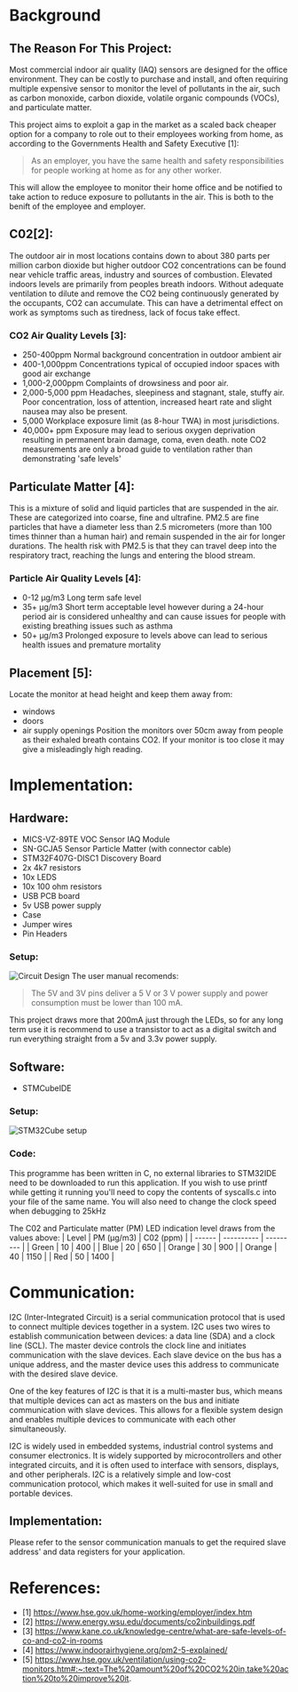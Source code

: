 # Background

## The Reason For This Project:
Most commercial indoor air quality (IAQ) sensors are designed for the office environment. They can be costly to purchase and install, and often requiring multiple expensive sensor to monitor the level of pollutants in the air, such as carbon monoxide, carbon dioxide, volatile organic compounds (VOCs), and particulate matter.

This project aims to exploit a gap in the market as a scaled back cheaper option for a company to role out to their employees working from home, as according to the Governments Health and Safety Executive [1]:
>As an employer, you have the same health and safety responsibilities for people working at home as for any other worker.

This will allow the employee to monitor their home office and be notified to take action to reduce exposure to pollutants in the air. This is both to the benift of the employee and employer.

## C02[2]:
The outdoor air in most locations contains down to about 380 parts per million carbon dioxide but higher outdoor CO2 concentrations can be found near vehicle traffic areas, industry and sources of combustion. Elevated indoors levels are primarily from peoples breath indoors. Without adequate ventilation to dilute and remove the CO2 being continuously generated by the occupants, CO2 can accumulate. This can have a detrimental effect on work as symptoms such as tiredness, lack of focus take effect.

### CO2 Air Quality Levels [3]:
- 250-400ppm	Normal background concentration in outdoor ambient air
- 400-1,000ppm	Concentrations typical of occupied indoor spaces with good air exchange
- 1,000-2,000ppm	Complaints of drowsiness and poor air.
- 2,000-5,000 ppm	Headaches, sleepiness and stagnant, stale, stuffy air. Poor concentration, loss of attention, increased heart rate and slight nausea may also be present.
- 5,000	Workplace exposure limit (as 8-hour TWA) in most jurisdictions.
- 40,000+ ppm	Exposure may lead to serious oxygen deprivation resulting in permanent brain damage, coma, even death.
note CO2 measurements are only a broad guide to ventilation rather than demonstrating 'safe levels'

## Particulate Matter [4]:
This is a mixture of solid and liquid particles that are suspended in the air. These are categorized into coarse, fine and ultrafine. PM2.5 are fine particles that have a diameter less than 2.5 micrometers (more than 100 times thinner than a human hair) and remain suspended in the air for longer durations. The health risk with PM2.5 is that they can travel deep into the respiratory tract, reaching the lungs and entering the blood stream.

### Particle Air Quality Levels [4]:
- 0-12 μg/m3 Long term safe level
- 35+ μg/m3 Short term acceptable level however during a 24-hour period air is considered unhealthy and can cause issues for people with existing breathing issues such as asthma
- 50+ μg/m3 Prolonged exposure to levels above can lead to serious health issues and premature mortality

## Placement [5]:
Locate the monitor at head height and keep them away from:
- windows
- doors
- air supply openings
Position the monitors over 50cm away from people as their exhaled breath contains CO2. If your monitor is too close it may give a misleadingly high reading.

# Implementation:
## Hardware:
- MICS-VZ-89TE VOC Sensor IAQ Module
- SN-GCJA5 Sensor Particle Matter (with connector cable)
- STM32F407G-DISC1 Discovery Board
- 2x 4k7 resistors
- 10x LEDS
- 10x 100 ohm resistors
- USB PCB board
- 5v USB power supply
- Case
- Jumper wires
- Pin Headers

### Setup:
![Circuit Design](https://github.com/JasperWH/VZ89TE-SN_GCJA5-Air-Quality-Sensor/blob/main/Pictures/Air_quality_Sensor_Circuit_Diagram.PNG)
The user manual recomends:
>The 5V and 3V pins deliver a 5 V or 3 V power supply and power consumption must be lower than 100 mA.

This project draws more that 200mA just through the LEDs, so for any long term use it is recommend to use a transistor to act as a digital switch and run everything straight from a 5v and 3.3v power supply.

## Software:
- STMCubeIDE

### Setup:
![STM32Cube setup](https://github.com/JasperWH/VZ89TE-SN_GCJA5-Air-Quality-Sensor/blob/main/Pictures/Air_quality_Sensor_STM32_setup.PNG)

### Code:
This programme has been written in C, no external libraries to STM32IDE need to be downloaded to run this application. If you wish to use printf while getting it running you'll need to copy the contents of syscalls.c into your file of the same name. You will also need to change the clock speed when debugging to 25kHz

The C02 and Particulate matter (PM) LED indication level draws from the values above:
| Level  | PM (μg/m3) | C02 (ppm) |
| ------ | ---------- | --------- |
| Green  | 10         | 400       |
| Blue   | 20         | 650       |
| Orange | 30         | 900       |
| Orange | 40         | 1150      |
| Red    | 50         | 1400      |

# Communication:
I2C (Inter-Integrated Circuit) is a serial communication protocol that is used to connect multiple devices together in a system. I2C uses two wires to establish communication between devices: a data line (SDA) and a clock line (SCL). The master device controls the clock line and initiates communication with the slave devices. Each slave device on the bus has a unique address, and the master device uses this address to communicate with the desired slave device.

One of the key features of I2C is that it is a multi-master bus, which means that multiple devices can act as masters on the bus and initiate communication with slave devices. This allows for a flexible system design and enables multiple devices to communicate with each other simultaneously.

I2C is widely used in embedded systems, industrial control systems and consumer electronics. It is widely supported by microcontrollers and other integrated circuits, and it is often used to interface with sensors, displays, and other peripherals. I2C is a relatively simple and low-cost communication protocol, which makes it well-suited for use in small and portable devices.

## Implementation:
Please refer to the sensor communication manuals to get the required slave address' and data registers for your application. 

# References:
- [1] https://www.hse.gov.uk/home-working/employer/index.htm
- [2] https://www.energy.wsu.edu/documents/co2inbuildings.pdf
- [3] https://www.kane.co.uk/knowledge-centre/what-are-safe-levels-of-co-and-co2-in-rooms
- [4] https://www.indoorairhygiene.org/pm2-5-explained/
- [5] https://www.hse.gov.uk/ventilation/using-co2-monitors.htm#:~:text=The%20amount%20of%20CO2%20in,take%20action%20to%20improve%20it.

